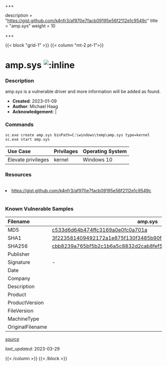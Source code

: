 +++

description = "https://gist.github.com/k4nfr3/af970e7facb09195e56f2112e1c9549c"
title = "amp.sys"
weight = 10

+++


{{< block "grid-1" >}}
{{< column "mt-2 pt-1">}}


# amp.sys ![:inline](/images/twitter_verified.png) 


### Description

amp.sys is a vulnerable driver and more information will be added as found.

- **Created**: 2023-01-09
- **Author**: Michael Haag
- **Acknowledgement**:  | [](https://twitter.com/)

### Commands

```
sc.exe create amp.sys binPath=C:\windows\temp\amp.sys type=kernel
sc.exe start amp.sys
```

| Use Case | Privilages | Operating System | 
|:---- | ---- | ---- |
| Elevate privileges | kernel | Windows 10 |

### Resources
<br>
<li><a href=" https://gist.github.com/k4nfr3/af970e7facb09195e56f2112e1c9549c"> https://gist.github.com/k4nfr3/af970e7facb09195e56f2112e1c9549c</a></li>
<br>

### Known Vulnerable Samples

| Filename | amp.sys |
|:---- | ---- | 
| MD5 | <a href="https://www.virustotal.com/gui/file/c533d6d64b474ffc3169a0e0fc0a701a">c533d6d64b474ffc3169a0e0fc0a701a</a> |
| SHA1 | <a href="https://www.virustotal.com/gui/file/3f223581409492172a1e875f130f3485b90fbe5f">3f223581409492172a1e875f130f3485b90fbe5f</a> |
| SHA256 | <a href="https://www.virustotal.com/gui/file/cbb8239a765bf5b2c1b6a5c8832d2cab8fef5deacadfb65d8ed43ef56d291ab6">cbb8239a765bf5b2c1b6a5c8832d2cab8fef5deacadfb65d8ed43ef56d291ab6</a> |
| Publisher |  |
| Signature | -   |
| Date |  |
| Company |  |
| Description |  |
| Product |  |
| ProductVersion |  |
| FileVersion |  |
| MachineType |  |
| OriginalFilename |  |



[*source*](https://github.com/magicsword-io/LOLDrivers/tree/main/yaml/amp.sys.yml)

*last_updated:* 2023-03-29








{{< /column >}}
{{< /block >}}
